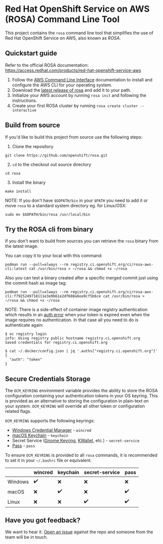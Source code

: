 # Red Hat OpenShift Service on AWS (ROSA) Command Line Tool

This project contains the `rosa` command line tool that simplifies the use of Red Hat OpenShift Service on AWS, also known as _ROSA_.

## Quickstart guide

Refer to the official ROSA documentation: https://access.redhat.com/products/red-hat-openshift-service-aws

1. Follow the [AWS Command Line Interface](https://aws.amazon.com/cli/) documentation to install and configure the AWS CLI for your operating system.
2. Download the [latest release of rosa](https://github.com/openshift/rosa/releases/latest) and add it to your path.
3. Initialize your AWS account by running `rosa init` and following the instructions.
4. Create your first ROSA cluster by running `rosa create cluster --interactive`

## Build from source

If you'd like to build this project from source use the following steps:

1. Clone the repository

```
git clone https://github.com/openshift/rosa.git
```

2. `cd` to the checkout out source directory

```
cd rosa
```

3. Install the binary

```
make install
```

NOTE: If you don't have `$GOPATH/bin` in your `$PATH` you need to add it or move `rosa` to a standard system directory eg. for Linux/OSX:

```
sudo mv $GOPATH/bin/rosa /usr/local/bin
```
## Try the ROSA cli from binary

If you don't want to build from sources you can retrieve the `rosa` binary from the latest image.

You can copy it to your local with this command:

```
podman run --pull=always --rm registry.ci.openshift.org/ci/rosa-aws-cli:latest cat /usr/bin/rosa > ~/rosa && chmod +x ~/rosa
```

Also you can test a binary created after a specific merged commit just using the commit hash as image tag:

```
podman run --pull=always --rm registry.ci.openshift.org/ci/rosa-aws-cli:f7925249718111e3e9b61e2df608a6ea9cf5b6ce cat /usr/bin/rosa > ~/rosa && chmod +x ~/rosa
```

NOTE: There is a side-effect of container image registry authentication which results in an [auth error](https://docs.ci.openshift.org/docs/how-tos/use-registries-in-build-farm/#why-i-am-getting-an-authentication-error) when your token is expired even when the image requires no authentication. In that case all you need to do is authenticate again:
```
$ oc registry login
info: Using registry public hostname registry.ci.openshift.org
Saved credentials for registry.ci.openshift.org

$ cat ~/.docker/config.json | jq '.auths["registry.ci.openshift.org"]'
{
  "auth": "token"
}
```
## Secure Credentials Storage
The `OCM_KEYRING` environment variable provides the ability to store the ROSA 
configuration containing your authentication tokens in your OS keyring. This is provided
as an alternative to storing the configuration in plain-text on your system. 
`OCM_KEYRING` will override all other token or configuration related flags.

`OCM_KEYRING` supports the following keyrings:

* [Windows Credential Manager](https://support.microsoft.com/en-us/windows/accessing-credential-manager-1b5c916a-6a16-889f-8581-fc16e8165ac0) - `wincred`
* [macOS Keychain](https://support.apple.com/en-us/guide/keychain-access/welcome/mac) - `keychain`
* Secret Service ([Gnome Keyring](https://wiki.gnome.org/Projects/GnomeKeyring), [KWallet](https://apps.kde.org/kwalletmanager5/), etc.) - `secret-service`
* [Pass](https://www.passwordstore.org/) - `pass`

To ensure `OCM_KEYRING` is provided to all `rosa` commands, it is recommended to set it in your `~/.bashrc` file or equivalent.

| | wincred | keychain | secret-service | pass |
| ------------- | ------------- | ------------- | ------------- | ------------- |
| Windows  | :heavy_check_mark: | :x:  | :x:  | :x:  |
| macOS  | :x:  | :heavy_check_mark:  | :x:  | :heavy_check_mark:  |
| Linux  | :x:  | :x:  | :heavy_check_mark: | :heavy_check_mark: |
## Have you got feedback?

We want to hear it. [Open an issue](https://github.com/openshift/rosa/issues/new) against the repo and someone from the team will be in touch.
